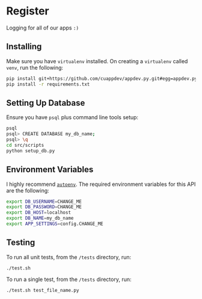 # Register

Logging for all of our apps `:)`

## Installing
Make sure you have `virtualenv` installed.
On creating a `virtualenv` called `venv`, run the following:

```bash
pip install git+https://github.com/cuappdev/appdev.py.git#egg=appdev.py
pip install -r requirements.txt
```

## Setting Up Database
Ensure you have `psql` plus command line tools setup:
````bash
psql
psql> CREATE DATABASE my_db_name;
psql> \q
cd src/scripts
python setup_db.py
````

## Environment Variables
I highly recommend [`autoenv`](https://github.com/kennethreitz/autoenv).
The required environment variables for this API are the following:

````bash
export DB_USERNAME=CHANGE_ME
export DB_PASSWORD=CHANGE_ME
export DB_HOST=localhost
export DB_NAME=my_db_name
export APP_SETTINGS=config.CHANGE_ME
````

## Testing
To run all unit tests, from the `/tests` directory, run:
````
./test.sh
````

To run a single test, from the `/tests` directory, run:
````
./test.sh test_file_name.py
````
